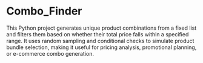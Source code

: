 # Combo_Finder
This Python project generates unique product combinations from a fixed list and filters them based on whether their total price falls within a specified range. It uses random sampling and conditional checks to simulate product bundle selection, making it useful for pricing analysis, promotional planning, or e-commerce combo generation.
